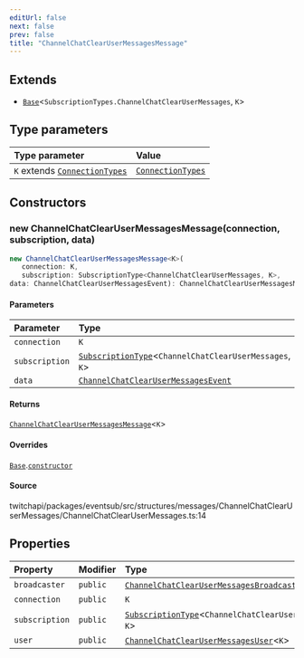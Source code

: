 ```yaml
---
editUrl: false
next: false
prev: false
title: "ChannelChatClearUserMessagesMessage"
---
```


## Extends

- [`Base`](Base.md)\<`SubscriptionTypes.ChannelChatClearUserMessages`, `K`\>

## Type parameters

| Type parameter | Value |
| :------ | :------ |
| `K` extends [`ConnectionTypes`](../type-aliases/ConnectionTypes.md) | [`ConnectionTypes`](../type-aliases/ConnectionTypes.md) |

## Constructors

### new ChannelChatClearUserMessagesMessage(connection, subscription, data)

```ts
new ChannelChatClearUserMessagesMessage<K>(
   connection: K, 
   subscription: SubscriptionType<ChannelChatClearUserMessages, K>, 
data: ChannelChatClearUserMessagesEvent): ChannelChatClearUserMessagesMessage<K>
```

#### Parameters

| Parameter | Type |
| :------ | :------ |
| `connection` | `K` |
| `subscription` | [`SubscriptionType`](../type-aliases/SubscriptionType.md)\<`ChannelChatClearUserMessages`, `K`\> |
| `data` | [`ChannelChatClearUserMessagesEvent`](../interfaces/ChannelChatClearUserMessagesEvent.md) |

#### Returns

[`ChannelChatClearUserMessagesMessage`](ChannelChatClearUserMessagesMessage.md)\<`K`\>

#### Overrides

[`Base`](Base.md).[`constructor`](Base.md#constructors)

#### Source

twitchapi/packages/eventsub/src/structures/messages/ChannelChatClearUserMessages/ChannelChatClearUserMessages.ts:14

## Properties

| Property | Modifier | Type | Inherited from |
| :------ | :------ | :------ | :------ |
| `broadcaster` | `public` | [`ChannelChatClearUserMessagesBroadcaster`](ChannelChatClearUserMessagesBroadcaster.md)\<`K`\> | - |
| `connection` | `public` | `K` | [`Base`](Base.md).`connection` |
| `subscription` | `public` | [`SubscriptionType`](../type-aliases/SubscriptionType.md)\<`ChannelChatClearUserMessages`, `K`\> | [`Base`](Base.md).`subscription` |
| `user` | `public` | [`ChannelChatClearUserMessagesUser`](ChannelChatClearUserMessagesUser.md)\<`K`\> | - |
